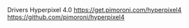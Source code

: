 

Drivers Hyperpixel 4.0 
    https://get.pimoroni.com/hyperpixel4
    https://github.com/pimoroni/hyperpixel4
    